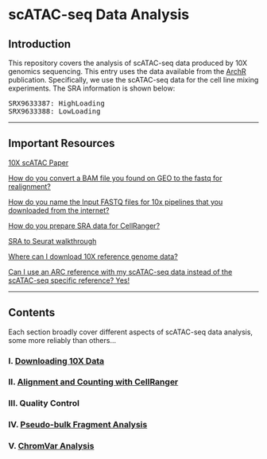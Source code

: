 # scATAC-seq Data Analysis

## Introduction

This repository covers the analysis of scATAC-seq data produced by 10X genomics sequencing. This entry uses the data available from the [ArchR](https://www.nature.com/articles/s41588-021-00790-6) publication. Specifically, we use the scATAC-seq data for the cell line mixing experiments. The SRA information is shown below:

<pre>
SRX9633387: HighLoading
SRX9633388: LowLoading
</pre>

___

## Important Resources

[10X scATAC Paper](https://www.ncbi.nlm.nih.gov/pmc/articles/PMC7299161/#SD2)

[How do you convert a BAM file you found on GEO to the fastq for realignment?](https://support.10xgenomics.com/docs/bamtofastq#header)

[How do you name the Input FASTQ files for 10x pipelines that you downloaded from the internet?](https://support.10xgenomics.com/single-cell-atac/software/pipelines/latest/using/fastq-input)

[How do you prepare SRA data for CellRanger?](https://kb.10xgenomics.com/hc/en-us/articles/115003802691-How-do-I-prepare-Sequence-Read-Archive-SRA-data-from-NCBI-for-Cell-Ranger-)

[SRA to Seurat walkthrough](https://bioinformaticsworkbook.org/dataAnalysis/RNA-Seq/Single_Cell_RNAseq/Chromium_Cell_Ranger.html#gsc.tab=0)

[Where can I download 10X reference genome data?](https://support.10xgenomics.com/single-cell-atac/software/downloads/latest#releasenotes)

[Can I use an ARC reference with my scATAC-seq data instead of the scATAC-seq specific reference? Yes!](https://support.10xgenomics.com/single-cell-atac/software/pipelines/latest/advanced/references#arc_atac)

___

## Contents

Each section broadly cover different aspects of scATAC-seq data analysis, some more reliably than others...

### I. [Downloading 10X Data](docs/data_download.md)

### II. [Alignment and Counting with CellRanger](docs/cellranger_alignment_counting.md)

### III. Quality Control

### IV. [Pseudo-bulk Fragment Analysis](docs/fragment_analysis.md)

### V. [ChromVar Analysis](docs/chroVar.md)